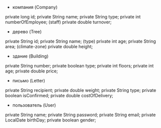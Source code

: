 - компания (Company)

private long id;
private String name;
private String type;
private int numberOfEmployee; (staff)
private double turnover;


- дерево (Tree)

private String id;
private String name; (type)
private int age;
private String area; (climate-zone)
private double height;

- здание (Building)

private String number;
private boolean type;
private int floors;
private int age;
private double price;

- письмо (Letter)

private String recipient;
private double weight;
private String type;
private boolean isConfirmed;
private double costOfDelivery;

- пользователь (User)

private String name;
private String password;
private String email;
private LocalDate birthDay;
private boolean gender;



